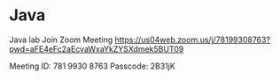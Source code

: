 # Java
Java lab
Join Zoom Meeting
https://us04web.zoom.us/j/78199308763?pwd=aFE4eFc2aEcvaWxaYkZYSXdmek5BUT09

Meeting ID: 781 9930 8763
Passcode: 2B31jK


